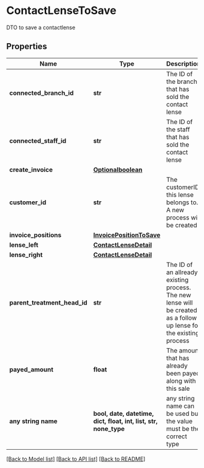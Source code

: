 # ContactLenseToSave

DTO to save a contactlense

## Properties
Name | Type | Description | Notes
------------ | ------------- | ------------- | -------------
**connected_branch_id** | **str** | The ID of the branch that has sold the contact lense | [optional] 
**connected_staff_id** | **str** | The ID of the staff that has sold the contact lense | [optional] 
**create_invoice** | [**Optionalboolean**](Optionalboolean.md) |  | [optional] 
**customer_id** | **str** | The customerID this lense belongs to. A new process will be created | [optional] 
**invoice_positions** | [**InvoicePositionToSave**](InvoicePositionToSave.md) |  | [optional] 
**lense_left** | [**ContactLenseDetail**](ContactLenseDetail.md) |  | [optional] 
**lense_right** | [**ContactLenseDetail**](ContactLenseDetail.md) |  | [optional] 
**parent_treatment_head_id** | **str** | The ID of an allready existing process. The new lense will be created as a follow up lense for the existing process | [optional] 
**payed_amount** | **float** | The amount that has already been payed along with this sale | [optional] 
**any string name** | **bool, date, datetime, dict, float, int, list, str, none_type** | any string name can be used but the value must be the correct type | [optional]

[[Back to Model list]](../README.md#documentation-for-models) [[Back to API list]](../README.md#documentation-for-api-endpoints) [[Back to README]](../README.md)


